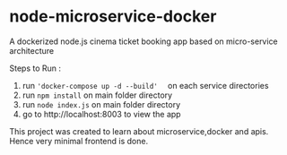 # node-microservice-docker
A dockerized node.js cinema ticket booking app based on micro-service architecture <br>

Steps to Run : <br>
1. run  ``` 'docker-compose up -d --build'   ``` on each service directories
2. run ``` npm install ``` on main folder directory
3. run ``` node index.js ``` on main folder directory
4. go to http://localhost:8003 to view the app
 
This project was created to learn about microservice,docker and apis. <br>
Hence very minimal frontend is done.
